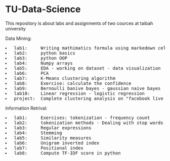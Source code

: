 # TU-Data-Science

This repository is about labs and assignments of two cources at taibah university

Data Mining:
<pre>
<li> lab1:     Writing mathimatics formula using markedown cell in jupyter notebook
<li> lab2:     python basics
<li> lab3:     python OOP
<li> lab4:     Numpy arrays
<li> lab5:     EDA - working on dataset - data visualization
<li> lab6:     PCA
<li> lab7:     K-Means clustering algorithm
<li> lab8:     Exercise: calculate the confidence
<li> lab9:     Bernoulli banive bayes - gaussian naive bayes
<li> lab10:    Linear regression - logistic regression
<li> project:  Complete clustering analysis on "facebook live sellers in thailand dataset"
</pre>

Information Retrival:
<pre>
<li> lab1:     Exercises: tokenization - frequency count 
<li> lab2:     tokenization methods - Dealing with stop words
<li> lab3:     Regular expressions
<li> lab4:     Stemming
<li> lab5:     Similarity measures
<li> lab6:     Unigram inverted index
<li> lab7:     Positional index
<li> lab8:     Compute TF-IDF score in python
</pre>

